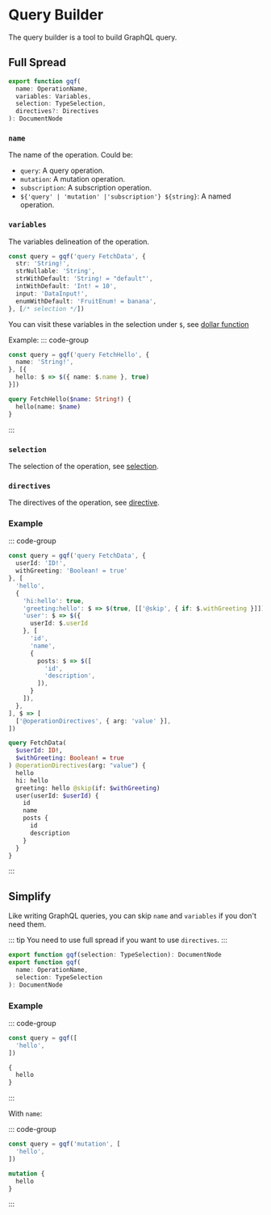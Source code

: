 # Query Builder

The query builder is a tool to build GraphQL query.

## Full Spread

```ts
export function gqf(
  name: OperationName,
  variables: Variables,
  selection: TypeSelection,
  directives?: Directives
): DocumentNode
```

### `name`

The name of the operation. Could be:

- `query`: A query operation.
- `mutation`: A mutation operation.
- `subscription`: A subscription operation.
- `${'query' | 'mutation' |'subscription'} ${string}`: A named operation.

### `variables`

The variables delineation of the operation.

```ts
const query = gqf('query FetchData', {
  str: 'String!',
  strNullable: 'String',
  strWithDefault: 'String! = "default"',
  intWithDefault: 'Int! = 10',
  input: 'DataInput!',
  enumWithDefault: 'FruitEnum! = banana',
}, [/* selection */])
```
You can visit these variables in the selection under `$`, see [dollar function](./dollar)

Example:
::: code-group
```ts [Query Builder]
const query = gqf('query FetchHello', {
  name: 'String!',
}, [{
  hello: $ => $({ name: $.name }, true)
}])
```

```graphql [GraphQL Query]
query FetchHello($name: String!) {
  hello(name: $name)
}
```
:::

### `selection`

The selection of the operation, see [selection](./selection).

### `directives`

The directives of the operation, see [directive](./directive).

### Example

::: code-group
```ts [Query Builder]
const query = gqf('query FetchData', {
  userId: 'ID!',
  withGreeting: 'Boolean! = true'
}, [
  'hello',
  {
    'hi:hello': true,
    'greeting:hello': $ => $(true, [['@skip', { if: $.withGreeting }]]),
    'user': $ => $({
      userId: $.userId
    }, [
      'id',
      'name',
      {
        posts: $ => $([
          'id',
          'description',
        ]),
      }
    ]),
  },
], $ => [
  ['@operationDirectives', { arg: 'value' }],
])
```

```graphql [GraphQL Query]
query FetchData(
  $userId: ID!,
  $withGreeting: Boolean! = true
) @operationDirectives(arg: "value") {
  hello
  hi: hello
  greeting: hello @skip(if: $withGreeting)
  user(userId: $userId) {
    id
    name
    posts {
      id
      description
    }
  }
}
```
:::

## Simplify

Like writing GraphQL queries, you can skip `name` and `variables` if you don't need them.

::: tip
You need to use full spread if you want to use `directives`.
:::

```ts
export function gqf(selection: TypeSelection): DocumentNode
export function gqf(
  name: OperationName,
  selection: TypeSelection
): DocumentNode
```

### Example

::: code-group
```ts [Query Builder]
const query = gqf([
  'hello',
])
```

```graphql [GraphQL Query]
{
  hello
}
```
:::

With `name`:

::: code-group
```ts [Query Builder]
const query = gqf('mutation', [
  'hello',
])
```

```graphql [GraphQL Query]
mutation {
  hello
}
```
:::
